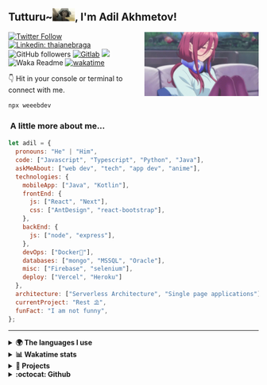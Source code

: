 <h2>Tutturu~<img src="img/tuturu.gif" width="45" alt="">, I'm Adil Akhmetov! <img src="img/miku-dance.gif" width="50" alt=""></h2>
<img align='right' src="img/miku.gif" width="230" alt="">
<a href="https://sdu.edu.kz/"><img src="img/sdu-ahegao.svg" align="right" width="100" alt=""></a>
</em></p>

[![Twitter Follow](https://img.shields.io/twitter/follow/weeebdev?label=Follow)](https://twitter.com/intent/follow?screen_name=weeebdev)
[![Linkedin: thaianebraga](https://img.shields.io/badge/-adildev-blue?style=flat-square&logo=Linkedin&logoColor=white&link=https://www.linkedin.com/in/adildev/)](https://www.linkedin.com/in/adildev/)
![GitHub followers](https://img.shields.io/github/followers/weeebdev?label=Follow&style=flat-square)
[![Gitlab](https://img.shields.io/badge/Gitlab-weeebdev-orange?style=flat-square&logo=gitlab)](https://gitlab.com/weeebdev)
![](https://visitor-badge.glitch.me/badge?page_id=weeebdev.weeebdev)
![Waka Readme](https://github.com/weeebdev/weeebdev/workflows/Waka%20Readme/badge.svg)
[![wakatime](https://wakatime.com/badge/user/1fb6390f-222e-4088-8de8-840ef1443858.svg)](https://wakatime.com/@1fb6390f-222e-4088-8de8-840ef1443858)
<!-- [![Leetcode badge](https://leetcode-badge.chyroc.cn/?name=user3449f)](https://leetcode.com/user3449f/) -->

👇 Hit in your console or terminal to connect with me.

```bash
npx weeebdev
```

### <img src="https://media.giphy.com/media/VgCDAzcKvsR6OM0uWg/giphy.gif" width="50" alt=""> A little more about me...

```javascript
let adil = {
  pronouns: "He" | "Him",
  code: ["Javascript", "Typescript", "Python", "Java"],
  askMeAbout: ["web dev", "tech", "app dev", "anime"],
  technologies: {
    mobileApp: ["Java", "Kotlin"],
    frontEnd: {
      js: ["React", "Next"],
      css: ["AntDesign", "react-bootstrap"],
    },
    backEnd: {
      js: ["node", "express"],
    },
    devOps: ["Docker🐳"],
    databases: ["mongo", "MSSQL", "Oracle"],
    misc: ["Firebase", "selenium"],
    deploy: ["Vercel", "Heroku"]
  },
  architecture: ["Serverless Architecture", "Single page applications"],
  currentProject: "Rest ⛱",
  funFact: "I am not funny",
};
```

---

<details>
  <summary><b>🌍 The languages I use</b></summary>
  <hr>
  
  
| ⏰ Past month | ⌛️ Past Year |
|---|---|
| <a href="https://wakatime.com/@adildev"><img src="https://wakatime.com/share/@adilDev/4ebe423a-b427-4031-b073-d221b9528df7.svg" height="300px"></a> | <a href="https://wakatime.com/@adildev"><img src="https://wakatime.com/share/@adilDev/1b4a30f1-9a7f-47fe-b8d2-0fc90f37fcd3.svg" height="300px"></a> |
</details>

<details>
<summary><b>📊 Wakatime stats</b><br></summary>
<div>
<hr/>

<!--START_SECTION:waka-->
![Code Time](http://img.shields.io/badge/Code%20Time-5%2C356%20hrs%2024%20mins-blue)

![Profile Views](http://img.shields.io/badge/Profile%20Views-0-blue)

![Lines of code](https://img.shields.io/badge/From%20Hello%20World%20I%27ve%20Written-10.3%20million%20lines%20of%20code-blue)

**🐱 My GitHub Data** 

> 📦 1.0 MB Used in GitHub's Storage 
 > 
> 🏆 146 Contributions in the Year 2025
 > 
> 💼 Opted to Hire
 > 
> 📜 65 Public Repositories 
 > 
> 🔑 19 Private Repositories 
 > 
**I'm an Early 🐤** 

```text
🌞 Morning                437 commits         █░░░░░░░░░░░░░░░░░░░░░░░░   04.92 % 
🌆 Daytime                4093 commits        ████████████░░░░░░░░░░░░░   46.08 % 
🌃 Evening                3497 commits        ██████████░░░░░░░░░░░░░░░   39.37 % 
🌙 Night                  855 commits         ██░░░░░░░░░░░░░░░░░░░░░░░   09.63 % 
```
📅 **I'm Most Productive on Tuesday** 

```text
Monday                   1070 commits        ███░░░░░░░░░░░░░░░░░░░░░░   12.05 % 
Tuesday                  2201 commits        ██████░░░░░░░░░░░░░░░░░░░   24.78 % 
Wednesday                1070 commits        ███░░░░░░░░░░░░░░░░░░░░░░   12.05 % 
Thursday                 1203 commits        ███░░░░░░░░░░░░░░░░░░░░░░   13.54 % 
Friday                   537 commits         ██░░░░░░░░░░░░░░░░░░░░░░░   06.05 % 
Saturday                 1011 commits        ███░░░░░░░░░░░░░░░░░░░░░░   11.38 % 
Sunday                   1790 commits        █████░░░░░░░░░░░░░░░░░░░░   20.15 % 
```


📊 **This Week I Spent My Time On** 

```text
🕑︎ Time Zone: Asia/Almaty

💬 Programming Languages: 
Other                    32 hrs 57 mins      ███████████████████░░░░░░   77.37 % 
TypeScript               2 hrs 41 mins       ██░░░░░░░░░░░░░░░░░░░░░░░   06.34 % 
YAML                     1 hr 24 mins        █░░░░░░░░░░░░░░░░░░░░░░░░   03.32 % 
Python                   1 hr 13 mins        █░░░░░░░░░░░░░░░░░░░░░░░░   02.86 % 
Markdown                 54 mins             █░░░░░░░░░░░░░░░░░░░░░░░░   02.15 % 

🔥 Editors: 
Chrome                   32 hrs 44 mins      ███████████████████░░░░░░   76.83 % 
fish                     4 hrs 49 mins       ███░░░░░░░░░░░░░░░░░░░░░░   11.31 % 
VS Code                  2 hrs 49 mins       ██░░░░░░░░░░░░░░░░░░░░░░░   06.61 % 
Neovim                   1 hr 41 mins        █░░░░░░░░░░░░░░░░░░░░░░░░   03.99 % 
Obsidian                 23 mins             ░░░░░░░░░░░░░░░░░░░░░░░░░   00.93 % 

🐱‍💻 Projects: 
low-level-design-primer  7 hrs 18 mins       ████░░░░░░░░░░░░░░░░░░░░░   17.16 % 
omnivore                 6 hrs 31 mins       ████░░░░░░░░░░░░░░░░░░░░░   15.30 % 
Terminal                 4 hrs 56 mins       ███░░░░░░░░░░░░░░░░░░░░░░   11.59 % 
nu-oauth                 4 hrs 40 mins       ███░░░░░░░░░░░░░░░░░░░░░░   10.97 % 
server                   2 hrs 22 mins       █░░░░░░░░░░░░░░░░░░░░░░░░   05.59 % 

💻 Operating System: 
Mac                      42 hrs 36 mins      █████████████████████████   100.00 % 
```

**I Mostly Code in TypeScript** 

```text
TypeScript               20 repos            █████░░░░░░░░░░░░░░░░░░░░   18.02 % 
JavaScript               14 repos            ███░░░░░░░░░░░░░░░░░░░░░░   12.61 % 
Python                   8 repos             ██░░░░░░░░░░░░░░░░░░░░░░░   07.21 % 
Typst                    2 repos             ░░░░░░░░░░░░░░░░░░░░░░░░░   01.80 % 
C++                      1 repo              ░░░░░░░░░░░░░░░░░░░░░░░░░   00.90 % 
```



**Timeline**

![Lines of Code chart](https://raw.githubusercontent.com/weeebdev/weeebdev/master/assets/bar_graph.png)


 Last Updated on 15/01/2025 01:38:56 UTC
<!--END_SECTION:waka-->
</div>
</details>

<details>
<summary><b>🧾 Projects</b></summary>
<hr>

|Project|Status|
|---|---|
|[![ReadMe Card](https://github-readme-stats.vercel.app/api/pin/?username=weeebdev&repo=waifu.pics&theme=dracula)](https://github.com/weeebdev/waifu.pics)|[![time tracker](https://wakatime.com/badge/github/weeebdev/waifu.pics.svg)](https://wakatime.com/badge/github/weeebdev/waifu.pics)|
|[![ReadMe Card](https://github-readme-stats.vercel.app/api/pin/?username=mentor-ship&repo=mentorship&theme=dracula)](https://github.com/Mentor-ship/Mentorship)|[![time tracker](https://wakatime.com/badge/github/Mentor-ship/Mentorship.svg)](https://wakatime.com/badge/github/Mentor-ship/Mentorship)|
|[![ReadMe Card](https://github-readme-stats.vercel.app/api/pin/?username=masters-and-Abu&repo=tolqyn&theme=dracula)](https://github.com/Masters-and-Abu/Tolqyn)|[![time tracker](https://wakatime.com/badge/github/Masters-and-Abu/Tolqyn.svg)](https://wakatime.com/badge/github/Masters-and-Abu/Tolqyn)|
|[![ReadMe Card](https://github-readme-stats.vercel.app/api/pin/?username=dracula&repo=unigram&theme=dracula)](https://github.com/dracula/unigram)||

</details>

<details>
  <summary><b>:octocat: Github</b></summary>
  <hr>
  <a href="https://sourcekarma.vercel.app/weeebdev"><img src="https://sourcekarma-og.vercel.app/api/weeebdev/github" alt="" align="left"/></a>
  <img src="https://github-readme-stats.vercel.app/api?username=weeebdev&show_icons=true&theme=dracula&hide_title=true&hide_rank=true&count_private=true" align="right"/>
</details>
<div align="center">
  <kbd>
    <img src="https://waifu.now.sh/sfw/hug" alt="">
  </kbd>
</div>
